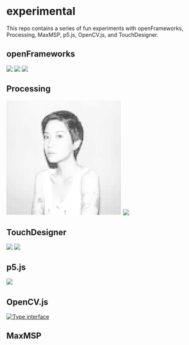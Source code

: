 # experimental
This repo contains a series of fun experiments with openFrameworks, Processing, MaxMSP, p5.js, OpenCV.js, and TouchDesigner.

## openFrameworks
<img src="https://media.giphy.com/media/2AN6oQ1XIEOWgBNdTm/giphy.gif" width="300px"/>
<img src="https://github.com/ellenlowing/experimental/blob/master/giphy%20(1).gif" width="300px"/>
<img src="https://github.com/ellenlowing/experimental/blob/master/giphy.gif" width="300px"/>

## Processing
<img src="https://github.com/ellenlowing/experimental/blob/master/processing/circular_pixelate/ellenloo-pixelated-2.png" width="300px"/>
<img src="https://media.giphy.com/media/LYteYvESCu0Ssq4Rrg/giphy.gif" width="300px"/>

## TouchDesigner
<img src="https://media.giphy.com/media/3bb5jcIADH9ewHnpl9/giphy.gif" width="300px"/>
<img src="https://media.giphy.com/media/xLP85QePS6hQxmHGsN/giphy.gif" width="300px"/>

## p5.js
<img src="https://media.giphy.com/media/dZ9WBRTN04QtQGGJTd/giphy.gif" width="500px"/>

## OpenCV.js
<a href="http://www.youtube.com/watch?feature=player_embedded&v=Lka2lDtg0As" target="_blank"><img src="http://img.youtube.com/vi/Lka2lDtg0As/0.jpg" alt="Type interface" width="500px" /></a>

## MaxMSP
